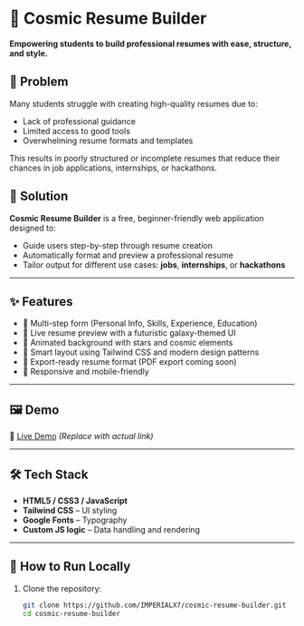 # 🚀 Cosmic Resume Builder

**Empowering students to build professional resumes with ease, structure, and style.**

## 🧠 Problem

Many students struggle with creating high-quality resumes due to:

- Lack of professional guidance
- Limited access to good tools
- Overwhelming resume formats and templates

This results in poorly structured or incomplete resumes that reduce their chances in job applications, internships, or hackathons.

## 🌟 Solution

**Cosmic Resume Builder** is a free, beginner-friendly web application designed to:

- Guide users step-by-step through resume creation
- Automatically format and preview a professional resume
- Tailor output for different use cases: **jobs**, **internships**, or **hackathons**

---

## ✨ Features

- 🚀 Multi-step form (Personal Info, Skills, Experience, Education)
- 🎨 Live resume preview with a futuristic galaxy-themed UI
- 🌌 Animated background with stars and cosmic elements
- 🧠 Smart layout using Tailwind CSS and modern design patterns
- 📄 Export-ready resume format (PDF export coming soon)
- 📱 Responsive and mobile-friendly

---

## 🖼 Demo

🔗 [Live Demo](http://127.0.0.1:5500/cosmic_resume_builder.html) *(Replace with actual link)*

---

## 🛠 Tech Stack

- **HTML5 / CSS3 / JavaScript**
- **Tailwind CSS** – UI styling
- **Google Fonts** – Typography
- **Custom JS logic** – Data handling and rendering

---

## 🚧 How to Run Locally

1. Clone the repository:
   ```bash
   git clone https://github.com/IMPERIALX7/cosmic-resume-builder.git
   cd cosmic-resume-builder
